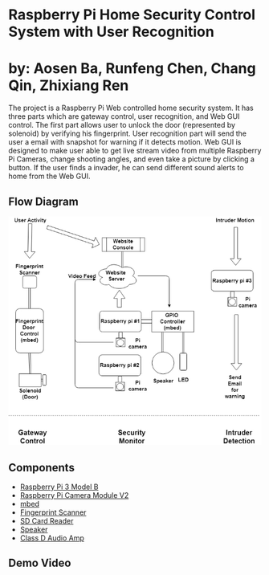 # Raspberry Pi Home Security Control System with User Recognition
# by: Aosen Ba, Runfeng Chen, Chang Qin, Zhixiang Ren

The project is a Raspberry Pi Web controlled home security system. It has three parts which are gateway control, user recognition, and Web GUI control. The first part allows user to unlock the door (represented by solenoid) by verifying his fingerprint. User recognition part will send the user a email with snapshot for warning if it detects motion. Web GUI is designed to make user able to get live stream video from multiple Raspberry Pi Cameras, change shooting angles, and even take a picture by clicking a button. If the user finds a invader, he can send different sound alerts to home from the Web GUI.

## Flow Diagram
![](Flow%20Diagram.jpg)

## Components
- [Raspberry Pi 3 Model B](https://www.raspberrypi.org/products/raspberry-pi-3-model-b/)
- [Raspberry Pi Camera Module V2](https://www.raspberrypi.org/products/camera-module-v2/)
- [mbed](https://os.mbed.com/platforms/mbed-LPC1768/)
- [Fingerprint Scanner](https://os.mbed.com/users/beanmachine44/notebook/fingerprint-scanner1/)
- [SD Card Reader](https://os.mbed.com/cookbook/SD-Card-File-System)
- [Speaker](https://os.mbed.com/users/4180_1/notebook/using-a-speaker-for-audio-output/)
- [Class D Audio Amp](https://os.mbed.com/users/4180_1/notebook/tpa2005d1-class-d-audio-amp/)

## Demo Video

